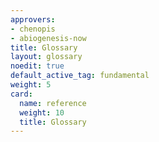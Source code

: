 ```yaml
---
approvers:
- chenopis
- abiogenesis-now
title: Glossary
layout: glossary
noedit: true
default_active_tag: fundamental
weight: 5
card:
  name: reference
  weight: 10
  title: Glossary
---
```


